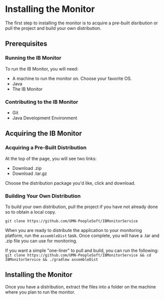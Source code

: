 # Installing the Monitor
The first step to installing the monitor is to acquire a pre-built disribution or pull the project and build your own distribution.

## Prerequisites
### Running the IB Monitor
To run the IB Monitor, you will need:
   * A machine to run the monitor on.  Choose your favorite OS.
   * Java
   * The IB Monitor
   
### Contributing to the IB Monitor
   * Git
   * Java Development Environment
  
## Acquiring the IB Monitor
### Acquiring a Pre-Built Distribution
At the top of the page, you will see two links:
   * Download .zip
   * Download .tar.gz

Choose the distribution package you'd like, click and download.

### Building Your Own Distribution
To build your own distribution, pull the project if you have not already done so to obtain a local copy.

`git clone https://github.com/UMN-PeopleSoft/IBMonitorService`

When you are ready to distribute the application to your monitoring platform, run the `assembleDist` task.  Once complete, you will have a .tar and .zip file you can use for monitoring.

If you want a simple "one-liner" to pull and build, you can run the following:
`git clone https://github.com/UMN-PeopleSoft/IBMonitorService && cd IBMonitorService && ./gradlew assembleDist`

## Installing the Monitor
Once you have a distribution, extract the files into a folder on the machine where you plan to run the monitor.
